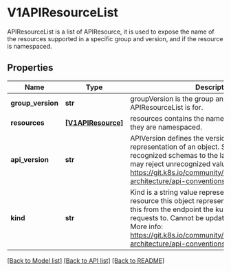 # V1APIResourceList

APIResourceList is a list of APIResource, it is used to expose the name of the resources supported in a specific group and version, and if the resource is namespaced.

## Properties
Name | Type | Description | Notes
------------ | ------------- | ------------- | -------------
**group_version** | **str** | groupVersion is the group and version this APIResourceList is for. | 
**resources** | [**[V1APIResource]**](V1APIResource.md) | resources contains the name of the resources and if they are namespaced. | 
**api_version** | **str** | APIVersion defines the versioned schema of this representation of an object. Servers should convert recognized schemas to the latest internal value, and may reject unrecognized values. More info: https://git.k8s.io/community/contributors/devel/sig-architecture/api-conventions.md#resources | [optional] 
**kind** | **str** | Kind is a string value representing the REST resource this object represents. Servers may infer this from the endpoint the kubernetes.client submits requests to. Cannot be updated. In CamelCase. More info: https://git.k8s.io/community/contributors/devel/sig-architecture/api-conventions.md#types-kinds | [optional] 

[[Back to Model list]](../README.md#documentation-for-models) [[Back to API list]](../README.md#documentation-for-api-endpoints) [[Back to README]](../README.md)


